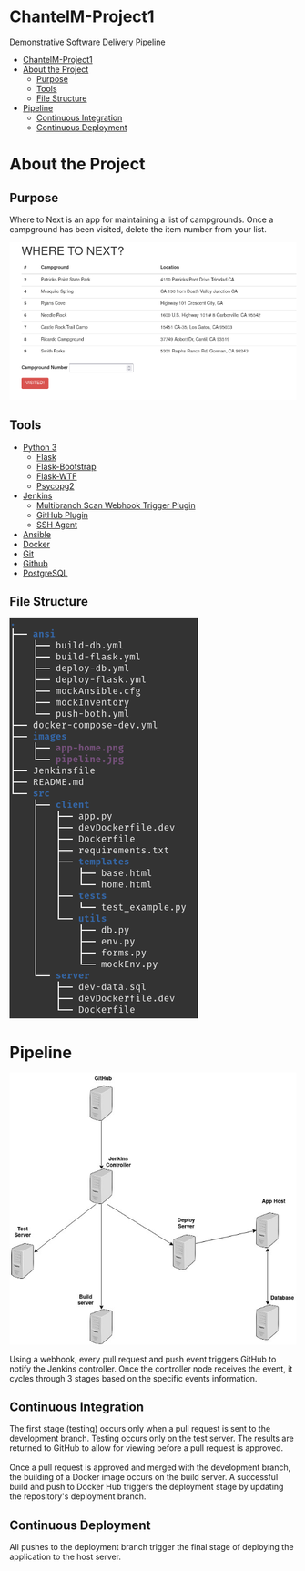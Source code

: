 # ChantelM-Project1
Demonstrative Software Delivery Pipeline

- [ChantelM-Project1](#chantelm-project1)
- [About the Project](#about-the-project)
  - [Purpose](#purpose)
  - [Tools](#tools)
  - [File Structure](#file-structure)
- [Pipeline](#pipeline)
  - [Continuous Integration](#continuous-integration)
  - [Continuous Deployment](#continuous-deployment)

# About the Project

## Purpose

Where to Next is an app for maintaining a list of campgrounds. Once a campground has been visited, delete the item number from your list.

![image of web app](images/app-home.png)

## Tools
- [Python 3](https://www.python.org/downloads/)
  - [Flask](https://flask.palletsprojects.com/en/2.1.x/)
  - [Flask-Bootstrap](https://pythonhosted.org/Flask-Bootstrap/)
  - [Flask-WTF](https://flask-wtf.readthedocs.io/en/1.0.x/)
  - [Psycopg2](https://www.psycopg.org/docs/)
- [Jenkins](https://www.jenkins.io/)
  - [Multibranch Scan Webhook Trigger Plugin](https://plugins.jenkins.io/multibranch-scan-webhook-trigger/)
  - [GitHub Plugin](https://plugins.jenkins.io/github/)
  - [SSH Agent](https://plugins.jenkins.io/ssh-agent/)
- [Ansible](https://www.ansible.com/)
- [Docker](https://www.docker.com/)
- [Git](https://git-scm.com/doc)
- [Github](https://github.com/)
- [PostgreSQL](https://www.postgresql.org/)

## File Structure

![image of project file structure](images/file-structure.png)

# Pipeline

![image of pipeline](images/pipeline.jpg)

Using a webhook, every pull request and push event triggers GitHub to notify the Jenkins controller. Once the controller node receives the event, it cycles through 3 stages based on the specific events information.

## Continuous Integration

The first stage (testing) occurs only when a pull request is sent to the development branch. Testing occurs only on the test server. The results are returned to GitHub to allow for viewing before a pull request is approved. <br>
<br>
Once a pull request is approved and merged with the development branch, the building of a Docker image occurs on the build server. A successful build and push to Docker Hub triggers the deployment stage by updating the repository's deployment branch.

## Continuous Deployment

All pushes to the deployment branch trigger the final stage of deploying the application to the host server.